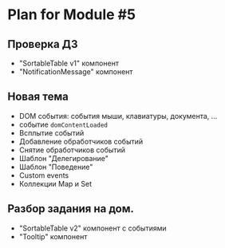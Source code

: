 # Plan for Module #5

## Проверка ДЗ 

* "SortableTable v1" компонент
* "NotificationMessage" компонент

## Новая тема 

* DOM события: события мыши, клавиатуры, документа, ... 
* событие `domContentLoaded`
* Всплытие событий
* Добавление обработчиков событий
* Снятие обработчиков событий
* Шаблон "Делегирование"
* Шаблон "Поведение"
* Custom events
* Коллекции Map и Set

## Разбор задания на дом.

* "SortableTable v2" компонент c событиями
* "Tooltip" компонент
